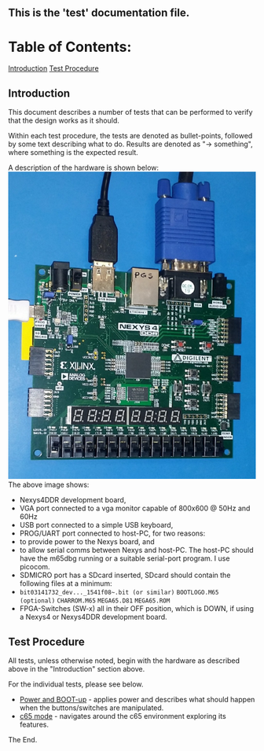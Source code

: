 ## This is the 'test' documentation file.

# Table of Contents:

[Introduction](#introduction)
[Test Procedure](#test-procedure)


## Introduction

This document describes a number of tests that can be performed to verify that the design works as it should.

Within each test procedure, the tests are denoted as bullet-points, followed by some text describing what to do.
Results are denoted as "-> something", where something is the expected result.

A description of the hardware is shown below:
![alt tag](https://raw.githubusercontent.com/Ben-401/mega65pics/master/board.jpg)
The above image shows:
* Nexys4DDR development board,
* VGA port connected to a vga monitor capable of 800x600 @ 50Hz and 60Hz
* USB port connected to a simple USB keyboard,
* PROG/UART port connected to host-PC, for two reasons:
 * to provide power to the Nexys board, and
 * to allow serial comms between Nexys and host-PC.
The host-PC should have the m65dbg running or a suitable serial-port program. I use picocom.
* SDMICRO port has a SDcard inserted, SDcard should contain the following files at a minimum:
 * ``bit03141732_dev..._1541f08~.bit (or similar)``
``BOOTLOGO.M65 (optional)``
``CHARROM.M65``
``MEGA65.D81``
``MEGA65.ROM``
* FPGA-Switches (SW-x) all in their OFF position, which is DOWN, if using a Nexys4 or Nexys4DDR development board.

## Test Procedure

All tests, unless otherwise noted, begin with the hardware as described above in the "Introduction" section above.

For the individual tests, please see below.
* [Power and BOOT-up](./test-powerandbootup.md) - applies power and describes what should happen when the buttons/switches are manipulated.
* [c65 mode](./test-c65mode.md) - navigates around the c65 environment exploring its features.


The End.
